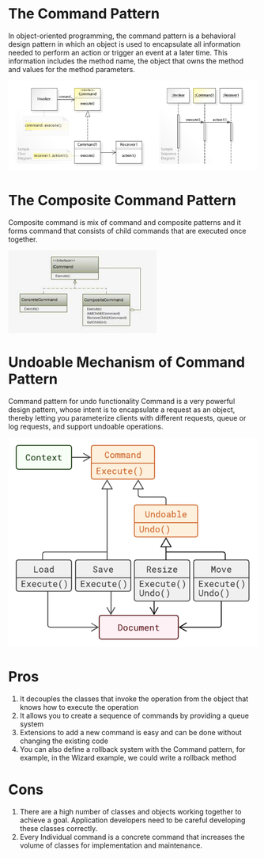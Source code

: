# **The Command Pattern**
In object-oriented programming, the command pattern is a behavioral design pattern in which an object is used to encapsulate all information needed to perform an action or trigger an event at a later time. This information includes the method name, the object that owns the method and values for the method parameters.

![img.png](img.png)

# **The Composite Command Pattern**
Composite command is mix of command and composite patterns and it forms command that consists of child commands that are executed once together. 

![img_1.png](img_1.png)

# **Undoable Mechanism of Command Pattern**
Command pattern for undo functionality Command is a very powerful design pattern, whose intent is to encapsulate a request as an object, thereby letting you parameterize clients with different requests, queue or log requests, and support undoable operations.

![img_2.png](img_2.png)

# Pros
1) It decouples the classes that invoke the operation from the object that knows how to execute the operation
2) It allows you to create a sequence of commands by providing a queue system
3) Extensions to add a new command is easy and can be done without changing the existing code
4) You can also define a rollback system with the Command pattern, for example, in the Wizard example, we could write a rollback method

# Cons
1) There are a high number of classes and objects working together to achieve a goal. Application developers need to be careful developing these classes correctly.
2) Every Individual command is a concrete command that increases the volume of classes for implementation and maintenance.